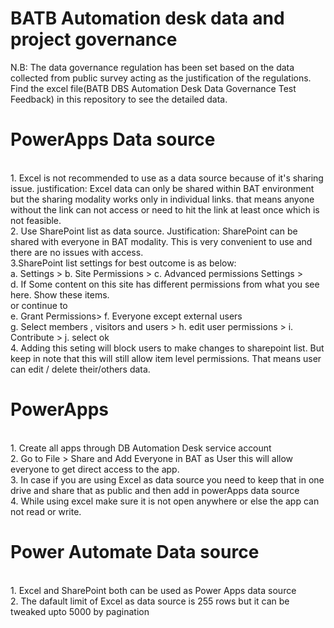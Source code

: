 # BATB Automation desk data and project governance <br> 
N.B: The data governance regulation has been set based on the data collected from public survey acting as the justification of the regulations. Find the excel file(BATB DBS Automation Desk Data Governance Test Feedback) in this repository to see the detailed data.<br> 

<h1>PowerApps Data source</h1><br>
1. Excel is not recommended to use as a data source because of it's sharing issue. justification: Excel data can only be shared within BAT environment but the sharing modality works only in individual links. that means anyone without the link can not access or need to hit the link at least once which is not feasible. <br>
2. Use SharePoint list as data source. Justification: SharePoint can be shared with everyone in BAT modality. This is very convenient to use and there are no issues with access. <br>
3.SharePoint list settings for best outcome is as below: <br>
a. Settings > b. Site Permissions > c. Advanced permissions Settings > <br>
d. If Some content on this site has different permissions from what you see here.  Show these items. <br>
or continue to <br> 
e. Grant Permissions> f. Everyone except external users <br>
g. Select members , visitors and users > h. edit user permissions > i. Contribute > j. select ok <br> 
4. Adding this seting will block users to make changes to sharepoint list. But keep in note that this will still allow item level permissions. That means user can edit / delete their/others data. <br>
 <h1>PowerApps</h1><br>
1. Create all apps through DB Automation Desk service account <br> 
2. Go to File > Share and Add Everyone in BAT as User this will allow everyone to get direct access to the app. <br>
3. In case if you are using Excel as data source you need to keep that in one drive and share that as public and then add in powerApps data source <br> 
4. While using excel make sure it is not open anywhere or else the app can not read or write. <br> 
<h1>Power Automate Data source</h1><br>
1. Excel and SharePoint both can be used as Power Apps data source <br>
2. The dafault limit of Excel as data source is 255 rows but it can be tweaked upto 5000 by pagination 

